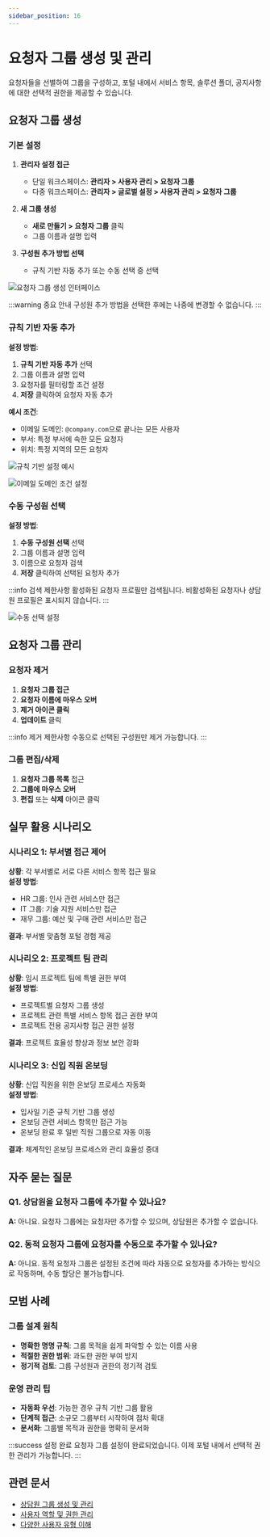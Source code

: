 ```yaml
---
sidebar_position: 16
---
```


# 요청자 그룹 생성 및 관리

요청자들을 선별하여 그룹을 구성하고, 포털 내에서 서비스 항목, 솔루션 폴더, 공지사항에 대한 선택적 권한을 제공할 수 있습니다.

## 요청자 그룹 생성

### 기본 설정

1. **관리자 설정 접근**
   - 단일 워크스페이스: **관리자 > 사용자 관리 > 요청자 그룹**
   - 다중 워크스페이스: **관리자 > 글로벌 설정 > 사용자 관리 > 요청자 그룹**

2. **새 그룹 생성**
   - **새로 만들기 > 요청자 그룹** 클릭
   - 그룹 이름과 설명 입력

3. **구성원 추가 방법 선택**
   - 규칙 기반 자동 추가 또는 수동 선택 중 선택

![요청자 그룹 생성 인터페이스](https://s3.amazonaws.com/cdn.freshdesk.com/data/helpdesk/attachments/production/50007038772/original/PcYvBqPjL8yiAbmih3LZnBbKuXN-Jj_phA.png?1669775824)

:::warning 중요 안내
구성원 추가 방법을 선택한 후에는 나중에 변경할 수 없습니다.
:::

### 규칙 기반 자동 추가

**설정 방법**:
1. **규칙 기반 자동 추가** 선택
2. 그룹 이름과 설명 입력
3. 요청자를 필터링할 조건 설정
4. **저장** 클릭하여 요청자 자동 추가

**예시 조건**:
- 이메일 도메인: `@company.com`으로 끝나는 모든 사용자
- 부서: 특정 부서에 속한 모든 요청자
- 위치: 특정 지역의 모든 요청자

![규칙 기반 설정 예시](https://s3.amazonaws.com/cdn.freshdesk.com/data/helpdesk/attachments/production/50000820881/original/iIG-VZj58zZmdMwBau8URB9wBWK8UWaT4Q.gif?1583759085)

![이메일 도메인 조건 설정](https://s3.amazonaws.com/cdn.freshdesk.com/data/helpdesk/attachments/production/50011400671/original/3noDUvJcynyaOPCmfcTmJjdpq6lXU_QQMQ.png?1711894778)

### 수동 구성원 선택

**설정 방법**:
1. **수동 구성원 선택** 선택
2. 그룹 이름과 설명 입력
3. 이름으로 요청자 검색
4. **저장** 클릭하여 선택된 요청자 추가

:::info 검색 제한사항
활성화된 요청자 프로필만 검색됩니다. 비활성화된 요청자나 상담원 프로필은 표시되지 않습니다.
:::

![수동 선택 설정](https://s3.amazonaws.com/cdn.freshdesk.com/data/helpdesk/attachments/production/50000820771/original/Ns9gWmgrlu3gvZMozMbyEKMUvj4CuYjVgA.gif?1583758222)

## 요청자 그룹 관리

### 요청자 제거

1. **요청자 그룹 접근**
2. **요청자 이름에 마우스 오버**
3. **제거 아이콘 클릭**
4. **업데이트** 클릭

:::info 제거 제한사항
수동으로 선택된 구성원만 제거 가능합니다.
:::

### 그룹 편집/삭제

1. **요청자 그룹 목록** 접근
2. **그룹에 마우스 오버**
3. **편집** 또는 **삭제** 아이콘 클릭

## 실무 활용 시나리오

### 시나리오 1: 부서별 접근 제어
**상황**: 각 부서별로 서로 다른 서비스 항목 접근 필요  
**설정 방법**:
- HR 그룹: 인사 관련 서비스만 접근
- IT 그룹: 기술 지원 서비스만 접근
- 재무 그룹: 예산 및 구매 관련 서비스만 접근

**결과**: 부서별 맞춤형 포털 경험 제공

### 시나리오 2: 프로젝트 팀 관리
**상황**: 임시 프로젝트 팀에 특별 권한 부여  
**설정 방법**:
- 프로젝트별 요청자 그룹 생성
- 프로젝트 관련 특별 서비스 항목 접근 권한 부여
- 프로젝트 전용 공지사항 접근 권한 설정

**결과**: 프로젝트 효율성 향상과 정보 보안 강화

### 시나리오 3: 신입 직원 온보딩
**상황**: 신입 직원을 위한 온보딩 프로세스 자동화  
**설정 방법**:
- 입사일 기준 규칙 기반 그룹 생성
- 온보딩 관련 서비스 항목만 접근 가능
- 온보딩 완료 후 일반 직원 그룹으로 자동 이동

**결과**: 체계적인 온보딩 프로세스와 관리 효율성 증대

## 자주 묻는 질문

### Q1. 상담원을 요청자 그룹에 추가할 수 있나요?
**A:** 아니요. 요청자 그룹에는 요청자만 추가할 수 있으며, 상담원은 추가할 수 없습니다.

### Q2. 동적 요청자 그룹에 요청자를 수동으로 추가할 수 있나요?
**A:** 아니요. 동적 요청자 그룹은 설정된 조건에 따라 자동으로 요청자를 추가하는 방식으로 작동하며, 수동 할당은 불가능합니다.

## 모범 사례

### 그룹 설계 원칙
- **명확한 명명 규칙**: 그룹 목적을 쉽게 파악할 수 있는 이름 사용
- **적절한 권한 범위**: 과도한 권한 부여 방지
- **정기적 검토**: 그룹 구성원과 권한의 정기적 검토

### 운영 관리 팁
- **자동화 우선**: 가능한 경우 규칙 기반 그룹 활용
- **단계적 접근**: 소규모 그룹부터 시작하여 점차 확대
- **문서화**: 그룹별 목적과 권한을 명확히 문서화

:::success 설정 완료
요청자 그룹 설정이 완료되었습니다. 이제 포털 내에서 선택적 권한 관리가 가능합니다.
:::

## 관련 문서

- [상담원 그룹 생성 및 관리](./create-manage-agent-groups)
- [사용자 역할 및 권한 관리](./managing-user-roles-permissions)
- [다양한 사용자 유형 이해](./understanding-different-user-types)
